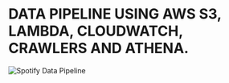 # DATA PIPELINE USING AWS S3, LAMBDA, CLOUDWATCH, CRAWLERS AND ATHENA.
![Spotify Data Pipeline]([spotify02_usingAWS/python.png](https://github.com/MeenaGandham/Spotify_Datapipelines/blob/main/spotify02_usingAWS/python.png?raw=true)) 
